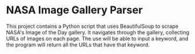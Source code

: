 # NASA Image Gallery Parser

This project contains a Python script that uses BeautifulSoup to scrape NASA's Image of the Day gallery. It navigates through the gallery, collecting URLs of images on each page.
The use will be able to input a keyword, and the program will return all the URLs that have that keyword. 
